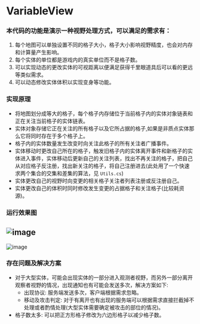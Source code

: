# VariableView
### 本代码的功能是演示一种视野处理方式，可以满足的需求有：
1. 每个地图可以单独设置不同的格子大小，格子大小影响视野精度，也会对内存和计算量产生影响。
2. 每个实体的单位都是游戏内的真实单位而不是格子数。
3. 可以实现动态的更改实体的可视距离以便满足获得千里眼道具后可以看的更远等类似需求。
4. 可以动态修改实体体积以实现变身等功能。

### 实现原理
* 将地图划分成等大的格子，每个格子内存储位于当前格子内的实体对象链表和正在关注当前格子的实体链表。
* 实体对象存储它正在关注的所有格子以及它所占据的格子,如果是非质点实体那么它将同时存在于多个格子上。
* 格子内的实体数量发生改变时向关注此格子的所有关注者广播事件。
* 实体移动时更改自己所在的格子，触发旧格子内的实体离开事件和新格子的实体进入事件，实体移动后更新自己的关注列表，找出不再关注的格子，把自己从对应格子反注册，找出新关注的格子，将自己注册进去(此处用了一个快速求两个集合的交集和差集的算法，见 `Utils.cs`)
* 实体更改自己的视野时向变更的相关格子关注者列表注册或反注册自己。
* 实体更改自己的体积时同时修改发生变更的占据格子和关注格子(比较耗资源)。

### 运行效果图
![image](https://github.com/easy66/VariableView/blob/master/Code.png)
------------
![image](https://github.com/easy66/VariableView/blob/master/Result.png)

### 存在问题及解决方案
* 对于大型实体，可能会出现实体的一部分进入观测者视野，而另外一部分离开观察者视野的情况，出现通知也有可能会发送多次，解决方案如下:
	* 出现协议: 服务端发送多次，客户端根据需求忽略。
	* 移动及攻击判定: 对于有离开也有出现的服务端可以根据需求直接拦截掉不处理或者酌情处理(大型实体需要确定被攻击的部位的情况)。
* 格子数太多: 可以把正方形格子修改为六边形格子以减少格子数。
